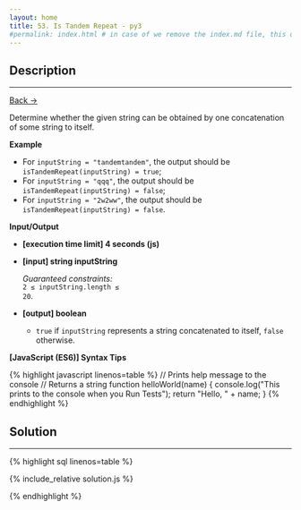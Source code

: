```yaml
---
layout: home
title: 53. Is Tandem Repeat - py3
#permalink: index.html # in case of we remove the index.md file, this doc will be the index page
---
```


<div class="row">
<div class="columnStmt" markdown="1">

## Description

---

[Back -> ](../README.md)

Determine whether the given string can be obtained by one concatenation of some string to itself.

**Example**

- For <code>inputString = "tandemtandem"</code>, the output should be
  <code>isTandemRepeat(inputString) = true</code>;
- For <code>inputString = "qqq"</code>, the output should be
  <code>isTandemRepeat(inputString) = false</code>;
- For <code>inputString = "2w2ww"</code>, the output should be
  <code>isTandemRepeat(inputString) = false</code>.

**Input/Output**

- **[execution time limit] 4 seconds (js)**

- **[input] string inputString**

  _Guaranteed constraints:_<br>
  <code>2 ≤ inputString.length ≤ 20</code>.

- **[output] boolean**
  - <code>true</code> if <code>inputString</code> represents a string concatenated to itself, <code>false</code> otherwise.

**[JavaScript (ES6)] Syntax Tips**

{% highlight javascript linenos=table %}
// Prints help message to the console
// Returns a string
function helloWorld(name) {
console.log("This prints to the console when you Run Tests");
return "Hello, " + name;
}
{% endhighlight %}

</div>
<div class="columnSol" markdown="1">

## Solution

---

{% highlight sql linenos=table %}

{% include_relative solution.js %}

{% endhighlight %}

</div>
</div>
